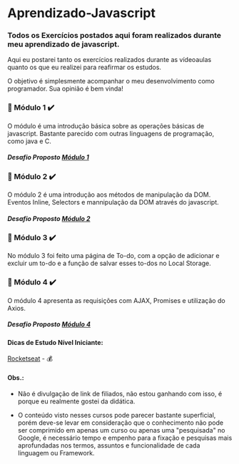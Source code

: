 # Aprendizado-Javascript

### Todos os Exercícios postados aqui foram realizados durante meu aprendizado de javascript.

Aqui eu postarei tanto os exercícios realizados durante as vídeoaulas quanto os que eu realizei para reafirmar os estudos.

O objetivo é simplesmente acompanhar o meu desenvolvimento como programador. Sua opinião é bem vinda!

### :green_book: Módulo 1 :heavy_check_mark:

O módulo é uma introdução básica sobre as operações básicas de javascript. Bastante parecido com outras linguagens de programação, como java e C.

##### Desafio Proposto [Módulo 1](https://skylab.rocketseat.com.br/api/files/1566498717618.pdf)

### :green_book: Módulo 2 :heavy_check_mark:

O módulo 2 é uma introdução aos métodos de manipulação da DOM. 
Eventos Inline, Selectors e mannipulação da DOM através do javascript.

##### Desafio Proposto [Módulo 2](https://skylab.rocketseat.com.br/api/files/1566499161406.pdf)

### :green_book: Módulo 3 :heavy_check_mark:

No módulo 3 foi feito uma página de To-do, com a opção de adicionar e excluir um to-do e a função de salvar esses to-dos no Local Storage.

### :green_book: Módulo 4 :heavy_check_mark:

O módulo 4 apresenta as requisições com AJAX, Promises e utilização do Axios.

##### Desafio Proposto [Módulo 4](https://skylab.rocketseat.com.br/api/files/1566499182493.pdf)



#### Dicas de Estudo Nível Iniciante:

[Rocketseat](http://app.rocketseat.com.br/dashboard) - :moneybag:



#### Obs.:

* Não é divulgação de link de filiados, não estou ganhando com isso, é porque eu realmente gostei da didática.

* O conteúdo visto nesses cursos pode parecer bastante superficial, porém deve-se levar em consideração que o conhecimento não pode ser comprimido em apenas um curso ou apenas uma "pesquisada" no Google, é necessário tempo e empenho para a fixação e pesquisas mais aprofundadas nos termos, assuntos e funcionalidade de cada linguagem ou Framework.
